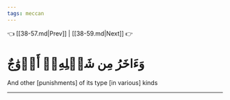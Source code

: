```yaml
---
tags: meccan
---
```


👈 [[38-57.md|Prev]] | [[38-59.md|Next]] 👉

# وَءَاخَرُ مِن شَكۡلِهِۦٓ أَزۡوَٰجٌ

And other [punishments] of its type [in various] kinds

---

